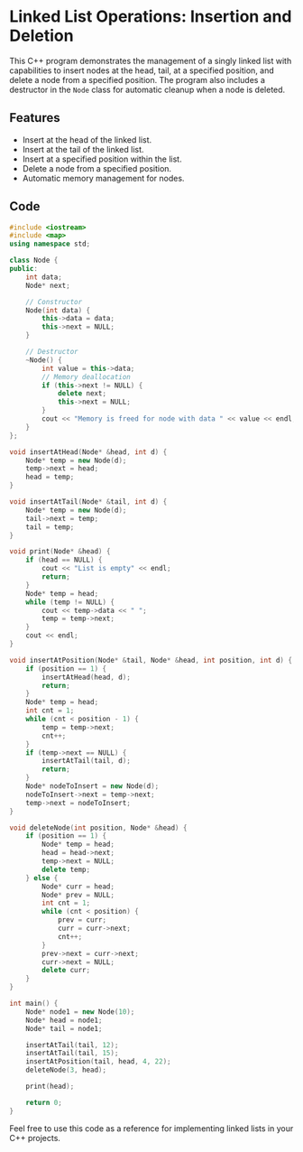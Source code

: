 # Linked List Operations: Insertion and Deletion

This C++ program demonstrates the management of a singly linked list with capabilities to insert nodes at the head, tail, at a specified position, and delete a node from a specified position. The program also includes a destructor in the `Node` class for automatic cleanup when a node is deleted.

## Features

- Insert at the head of the linked list.
- Insert at the tail of the linked list.
- Insert at a specified position within the list.
- Delete a node from a specified position.
- Automatic memory management for nodes.

## Code

```cpp
#include <iostream>
#include <map>
using namespace std;

class Node {
public:
    int data;
    Node* next;

    // Constructor
    Node(int data) {
        this->data = data;
        this->next = NULL;
    }

    // Destructor
    ~Node() {
        int value = this->data;
        // Memory deallocation
        if (this->next != NULL) {
            delete next;
            this->next = NULL;
        }
        cout << "Memory is freed for node with data " << value << endl;
    }
};

void insertAtHead(Node* &head, int d) {
    Node* temp = new Node(d);
    temp->next = head;
    head = temp;
}

void insertAtTail(Node* &tail, int d) {
    Node* temp = new Node(d);
    tail->next = temp;
    tail = temp;
}

void print(Node* &head) {
    if (head == NULL) {
        cout << "List is empty" << endl;
        return;
    }
    Node* temp = head;
    while (temp != NULL) {
        cout << temp->data << " ";
        temp = temp->next;
    }
    cout << endl;
}

void insertAtPosition(Node* &tail, Node* &head, int position, int d) {
    if (position == 1) {
        insertAtHead(head, d);
        return;
    }
    Node* temp = head;
    int cnt = 1;
    while (cnt < position - 1) {
        temp = temp->next;
        cnt++;
    }
    if (temp->next == NULL) {
        insertAtTail(tail, d);
        return;
    }
    Node* nodeToInsert = new Node(d);
    nodeToInsert->next = temp->next;
    temp->next = nodeToInsert;
}

void deleteNode(int position, Node* &head) {
    if (position == 1) {
        Node* temp = head;
        head = head->next;
        temp->next = NULL;
        delete temp;
    } else {
        Node* curr = head;
        Node* prev = NULL;
        int cnt = 1;
        while (cnt < position) {
            prev = curr;
            curr = curr->next;
            cnt++;
        }
        prev->next = curr->next;
        curr->next = NULL;
        delete curr;
    }
}

int main() {
    Node* node1 = new Node(10);
    Node* head = node1;
    Node* tail = node1;

    insertAtTail(tail, 12);
    insertAtTail(tail, 15);
    insertAtPosition(tail, head, 4, 22);
    deleteNode(3, head);

    print(head);

    return 0;
}
```

Feel free to use this code as a reference for implementing linked lists in your C++ projects.